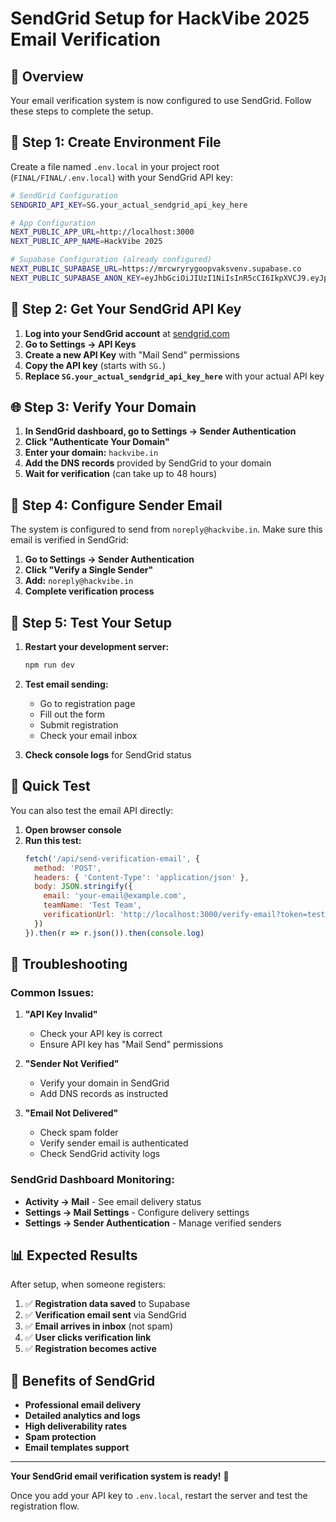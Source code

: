 # SendGrid Setup for HackVibe 2025 Email Verification

## 🎯 **Overview**

Your email verification system is now configured to use SendGrid. Follow these steps to complete the setup.

## 📧 **Step 1: Create Environment File**

Create a file named `.env.local` in your project root (`FINAL/FINAL/.env.local`) with your SendGrid API key:

```bash
# SendGrid Configuration
SENDGRID_API_KEY=SG.your_actual_sendgrid_api_key_here

# App Configuration
NEXT_PUBLIC_APP_URL=http://localhost:3000
NEXT_PUBLIC_APP_NAME=HackVibe 2025

# Supabase Configuration (already configured)
NEXT_PUBLIC_SUPABASE_URL=https://mrcwryrygoopvaksvenv.supabase.co
NEXT_PUBLIC_SUPABASE_ANON_KEY=eyJhbGciOiJIUzI1NiIsInR5cCI6IkpXVCJ9.eyJpc3MiOiJzdXBhYmFzZSIsInJlZiI6Im1yY3dyeXJ5Z29vcHZha3N2ZW52Iiwicm9sZSI6ImFub24iLCJpYXQiOjE3NTUyNzE5MzgsImV4cCI6MjA3MDg0NzkzOH0.j4Apd0CeL8o_AQsY4U3gzIcZqBv9RzbVJYEIG8gHSaQ
```

## 🔑 **Step 2: Get Your SendGrid API Key**

1. **Log into your SendGrid account** at [sendgrid.com](https://sendgrid.com)
2. **Go to Settings → API Keys**
3. **Create a new API Key** with "Mail Send" permissions
4. **Copy the API key** (starts with `SG.`)
5. **Replace `SG.your_actual_sendgrid_api_key_here`** with your actual API key

## 🌐 **Step 3: Verify Your Domain**

1. **In SendGrid dashboard, go to Settings → Sender Authentication**
2. **Click "Authenticate Your Domain"**
3. **Enter your domain:** `hackvibe.in`
4. **Add the DNS records** provided by SendGrid to your domain
5. **Wait for verification** (can take up to 48 hours)

## 📧 **Step 4: Configure Sender Email**

The system is configured to send from `noreply@hackvibe.in`. Make sure this email is verified in SendGrid:

1. **Go to Settings → Sender Authentication**
2. **Click "Verify a Single Sender"**
3. **Add:** `noreply@hackvibe.in`
4. **Complete verification process**

## 🚀 **Step 5: Test Your Setup**

1. **Restart your development server:**
   ```bash
   npm run dev
   ```

2. **Test email sending:**
   - Go to registration page
   - Fill out the form
   - Submit registration
   - Check your email inbox

3. **Check console logs** for SendGrid status

## 🧪 **Quick Test**

You can also test the email API directly:

1. **Open browser console**
2. **Run this test:**
   ```javascript
   fetch('/api/send-verification-email', {
     method: 'POST',
     headers: { 'Content-Type': 'application/json' },
     body: JSON.stringify({
       email: 'your-email@example.com',
       teamName: 'Test Team',
       verificationUrl: 'http://localhost:3000/verify-email?token=test123'
     })
   }).then(r => r.json()).then(console.log)
   ```

## 🔧 **Troubleshooting**

### **Common Issues:**

1. **"API Key Invalid"**
   - Check your API key is correct
   - Ensure API key has "Mail Send" permissions

2. **"Sender Not Verified"**
   - Verify your domain in SendGrid
   - Add DNS records as instructed

3. **"Email Not Delivered"**
   - Check spam folder
   - Verify sender email is authenticated
   - Check SendGrid activity logs

### **SendGrid Dashboard Monitoring:**

- **Activity → Mail** - See email delivery status
- **Settings → Mail Settings** - Configure delivery settings
- **Settings → Sender Authentication** - Manage verified senders

## 📊 **Expected Results**

After setup, when someone registers:

1. ✅ **Registration data saved** to Supabase
2. ✅ **Verification email sent** via SendGrid
3. ✅ **Email arrives in inbox** (not spam)
4. ✅ **User clicks verification link**
5. ✅ **Registration becomes active**

## 🎉 **Benefits of SendGrid**

- **Professional email delivery**
- **Detailed analytics and logs**
- **High deliverability rates**
- **Spam protection**
- **Email templates support**

---

**Your SendGrid email verification system is ready!** 🚀

Once you add your API key to `.env.local`, restart the server and test the registration flow.


